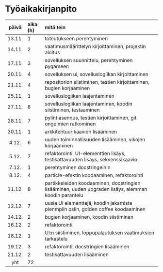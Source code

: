 # Työaikakirjanpito
| päivä | aika (h) | mitä tein  |
| :----:|:-----| :-----|
| 13.11. | 1    | toteutukseen perehtyminen |
| 14.11. | 2    | vaatimusmäärittelyn kirjoittaminen, projektin aloitus |
| 17.11. | 3    | sovelluksen suunnittelu, perehtyminen pygameen |
| 20.11. | 4    | sovelluksen ui, sovelluslogiikan kirjoittaminen |
| 21.11. | 4    | repositorion siistiminen, testien kirjoittaminen, bugien korjaaminen |
| 25.11. | 1    | sovelluslogiikan laajentaminen |
| 27.11. | 8    | sovelluslogiikan laajentaminen, koodin siistiminen, testaaminen |
| 28.11. | 7    | pylint asennus, testien kirjoittaminen, git ongelmien ratkominen |
| 30.11. | 1    | arkkitehtuurikaavion lisääminen|
| 4.12. | 6    | uuden toiminnallisuuden lisääminen, vikojen korjaaminen|
| 5.12. | 7    | refaktorointi, UI-elementtien lisäys, testikattavuuden lisäys, sekvenssikaavio|
| 7.12. | 1    | perehtyminen docstringeihin |
| 8.12. | 4    | particle-efektin koodaaminen, refaktorointi |
| 11.12. | 8   | partikkeleiden koodaaminen, docstringien lisääminen, uuden upgraden lisäys, aiemman koodin parantelu |
| 12.12. | 7    | uusia UI elementtejä, koodin jakamista pienmpiin osiin, golden coffee koodaaminen |
| 14.12. | 2    | bugien korjaaminen, koodin siistiminen |
| 16.12. | 2    | refaktorointi |
| 18.12. | 1    | UI:n siistiminen, loppupalautuksen vaatimuksien tarkastelu |
| 19.12. | 3    | refaktorointi, docstringien lisääminen |
| 21.12. | 2    | testikattavuuden lisääminen |
| yht | 72   | 
